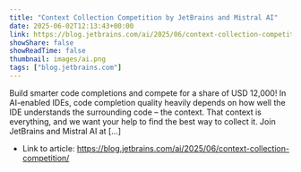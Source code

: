 ```yaml
---
title: "Context Collection Competition by JetBrains and Mistral AI"
date: 2025-06-02T12:13:43+00:00
link: https://blog.jetbrains.com/ai/2025/06/context-collection-competition/
showShare: false
showReadTime: false
thumbnail: images/ai.png
tags: ["blog.jetbrains.com"]
---
```

Build smarter code completions and compete for a share of USD 12,000! In AI-enabled IDEs, code completion quality heavily depends on how well the IDE understands the surrounding code – the context. That context is everything, and we want your help to find the best way to collect it. Join JetBrains and Mistral AI at […]

- Link to article: https://blog.jetbrains.com/ai/2025/06/context-collection-competition/
